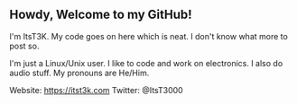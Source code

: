 Howdy, Welcome to my GitHub!
------
I'm ItsT3K. My code goes on here which is neat. I don't know what more to post so.

I'm just a Linux/Unix user. I like to code and work on electronics. I also do audio stuff. 
My pronouns are He/Him.

Website: https://itst3k.com
Twitter: @ItsT3000



<!---
ItsT3K/ItsT3K is a ✨ special ✨ repository because its `README.md` (this file) appears on your GitHub profile.
You can click the Preview link to take a look at your changes.
--->
